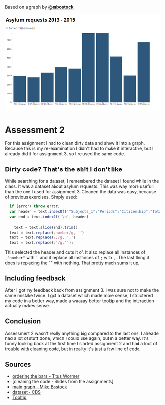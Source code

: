 Based on a graph by
[**@mbostock**][block-author]

![cover]

# Assessment 2
For this assignment I had to clean dirty data and show it into a graph. Because this is my re-examination I didn't had to make it interactive, but I already did it for assignment 3, so I re used the same code.

## Dirty code? That's the sh!t I don't like
While searching for a dataset, I remembered the dataset I found while in the class. It was a dataset about asylum requests. This was way more usefull than the one I used for assignment 3. Cleanen the data was easy, because of previous exercises. Simply used: 

```javascript
  if (error) throw error;
  var header = text.indexOf('"Subjects_1";"Periods";"Citizenship";"Total nationality";"Afghan ";"Albanian ";"Azerbaijani ";"Ethiopian ";"Iranian ";"Ivorian ";"Nepalese ";"North Korean ";"Russian "') // MAKE HEADER VARIABLE WITH THE STRING I WANT TO CUT TO
  var end = text.indexOf('\n', header)

	text = text.slice(end).trim()
  text = text.replace(/number/g, '')
  text = text.replace(/;/g, ',')
  text = text.replace(/"/g,'');
```

This selected the header and cuts it of. It also replace all instances of `,"number"` with `` and it replace all instances of `;` with `,`. The last thing it does is replacing the "" with nothing. That pretty much sums it up.

## Including feedback
After I got my feedback back from assignment 3. I was sure not to make the same mistake twice. I got a dataset which made more sense, I structered my code in a better way, made a waaaay better tooltip and the interaction actually makes sense. 

## Conclusion
Assessment 2 wasn't really anything big compared to the last one. I alreade had a lot of stuff done, which I could use again, but in a better way. It's funny looking back at the first time I started assignment 2 and had a loot of trouble with cleaning code, but in reality it's just a few line of code.

## Sources
* [ordering the bars - Titus Wormer](https://github.com/cmda-fe3/course-17-18/tree/master/site/class-4/sort)
* [cleaning the code - Slides from the assignments]
* [main graph - Mike Bostock](https://bl.ocks.org/mbostock/3885304)
* [dataset - CBS](http://statline.cbs.nl/Statweb/publication/?VW=T&DM=SLEN&PA=81478ENG&D1=a&D2=0&D3=0&D4=0-2,4,11,16-17,26,28,31&D5=105,109,113,117,122,126,130,134,139,143,147&HD=160118-1449&LA=EN&HDR=G1,G2,G3&STB=T,G4)
* [Tooltip](https://bl.ocks.org/sarubenfeld/56dc691df199b4055d90e66b9d5fc0d2)

[block-author]: https://github.com/mbostock
[cover]: preview.png
